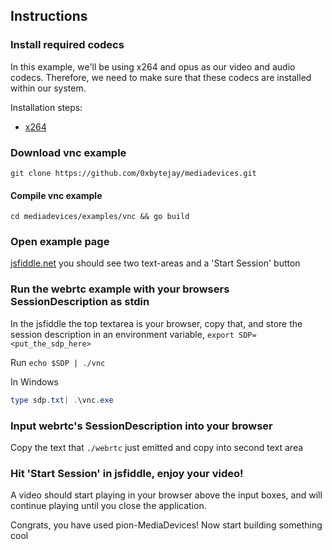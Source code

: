 ## Instructions

### Install required codecs

In this example, we'll be using x264 and opus as our video and audio codecs. Therefore, we need to make sure that these codecs are installed within our system. 

Installation steps:

* [x264](https://github.com/0xbytejay/mediadevices#x264)

### Download vnc example

```
git clone https://github.com/0xbytejay/mediadevices.git
```

#### Compile vnc example

```
cd mediadevices/examples/vnc && go build
```

### Open example page

[jsfiddle.net](https://jsfiddle.net/gh/get/library/pure/pion/mediadevices/tree/master/examples/internal/jsfiddle/audio-and-video) you should see two text-areas and a 'Start Session' button

### Run the webrtc example with your browsers SessionDescription as stdin

In the jsfiddle the top textarea is your browser, copy that, and store the session description in an environment variable, `export SDP=<put_the_sdp_here>`

Run `echo $SDP | ./vnc`

In Windows

```powershell
type sdp.txt| .\vnc.exe
```
### Input webrtc's SessionDescription into your browser

Copy the text that `./webrtc` just emitted and copy into second text area

### Hit 'Start Session' in jsfiddle, enjoy your video!

A video should start playing in your browser above the input boxes, and will continue playing until you close the application.

Congrats, you have used pion-MediaDevices! Now start building something cool
